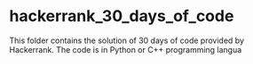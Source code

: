 # hackerrank_30_days_of_code
This folder contains the solution of 30 days of code provided by Hackerrank.
The code is in Python or C++ programming langua
